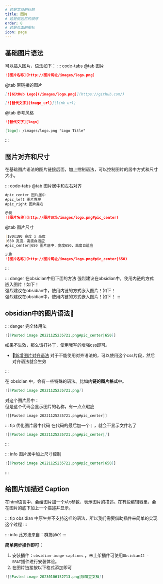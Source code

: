 ```yaml
---
# 这是文章的标题
title: 图片
# 这是侧边栏的顺序
order: 8
# 这是页面的图标
icon: page
---
```

## 基础图片语法
可以插入图片，语法如下：
::: code-tabs
@tab 图片
```markdown
![图片名称](http://图片网址/images/logo.png)
```
@tab 带链接的图片
```markdown
[![GitHub Logo](/images/logo.png)](https://github.com/)

[![替代文字](image_url)](link_url)
```
@tab 参考风格
```markdown
![替代文字][logo]

[logo]: /images/logo.png "Logo Title"
```
:::

## 图片对齐和尺寸
在基础图片语法的图片链接后面，加上控制语法，可以控制图片的居中方式和尺寸大小。

::: code-tabs
@tab 图片居中和左右对齐
```markdown
#pic_center 图片居中
#pic_left 图片靠左
#pic_right 图片靠右

示例
![图片名称](http://图片网址/images/logo.png#pic_center)
```
@tab 图片尺寸
```markdown
|180x180 宽度 x 高度
|650 宽度，高度自适应
#pic_center|650 图片居中，宽度650，高度自适应

示例
![图片名称](http://图片网址/images/logo.png#pic_center|650)
```
:::

::: danger 在obsidian中用下面的方法
强烈建议在obsidian中，使用内链的方式嵌入图片！如下！  
强烈建议在obsidian中，使用内链的方式嵌入图片！如下！   
强烈建议在obsidian中，使用内链的方式嵌入图片！如下！ 
:::

## obsidian中的图片语法🎁
::: danger 完全体用法
```markdown
![[Pasted image 20221125235721.png#pic_center|650]]
```

如果不生效，那么请打补丁，使用我写的增强css即可。
- 🚀[新增图片对齐语法](/zh/css-snippets/image-alignment-syntax.md) 对于不能使用对齐语法的，可以使用这个css片段，然后对齐语法就会生效

:::


在 obsidian 中，会有一些特殊的语法。比如**内链的图片格式**中。
```markdown
![[Pasted image 20221125235721.png]] 
```

对这个图片居中：   
但是这个代码会显示图片的名称，有一点点瑕疵
```
![[Pasted image 20221125235721.png#pic_center]] 
```

::: tip 优化图片居中代码
在代码的最后加一个 `|` ，就会不显示文件名了
````markdown
![[Pasted image 20221125235721.png#pic_center|]] 
````
:::

::: info 图片居中加上尺寸控制
````markdown
![[Pasted image 20221125235721.png#pic_center|650]]
````
:::

## 给图片加描述 Caption
在html语言中，会给图片加一个`Alt`参数，表示图片的描述。在有些编辑器里，会在图片的底下加上一个描述并显示。

::: tip
obsidian 中原生并不支持这样的语法，所以我们需要借助插件来简单的实现这个过程
:::

::: info 
此方法来自：群友`@BCS` 
:::

**简单两步操作即可：**
1. 安装插件：`obsidian-image-captions` ，未上架插件可使用`Obsidian42 - BRAT`插件进行安装体验。
2. 在图片链接按以下格式添加即可
```markdown
![[Pasted image 20230106152713.png|咖啡豆文档]]
```

